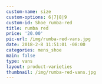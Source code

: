 ```yaml
---
custom-name: size
custom-options: 6|7|8|9
custom-id: Shoe_rumba-red
title: rumba red
price: '20.00'
pic-url: /img/rumba-red-vans.jpg
date: 2018-2-8 11:51:01 -08:00
categories: mens_shoe
main: false
type: vans
layout: product-varieties
thumbnail: /img/rumba-red-vans.jpg
---
```

